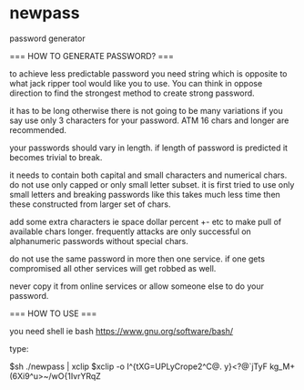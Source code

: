 # newpass
password generator

=== HOW TO GENERATE PASSWORD? ===

to achieve less predictable password you need string which is opposite
to what jack ripper tool would like you to use.  You can think in 
oppose direction to find the strongest method to create strong password.

it has to be long otherwise there is not going to be many variations if 
you say use only 3 characters for your password. ATM 16 chars and longer
are recommended.

your passwords should vary in length.  if length of password is predicted
it becomes trivial to break.

it needs to contain both capital and small characters and numerical chars.
do not use only capped or only small letter subset.  it is first tried to 
use only small letters and breaking passwords like this takes much less 
time then these constructed from larger set of chars.

add some extra characters ie space dollar percent +- etc to make pull of 
available chars longer.  frequently attacks are only successful on 
alphanumeric passwords without special chars.

do not use the same password in more then one service.  if one gets 
compromised all other services will get robbed as well.

never copy it from online services or allow someone else to do your password.

===  HOW TO USE ===

you need shell ie bash https://www.gnu.org/software/bash/

type:

$sh ./newpass | xclip
$xclip -o
I^{tXG=UPLyCrope2^C@. y}<?@`jTyF kg_M+(6Xi9^u>~/wO{1IvrYRqZ

